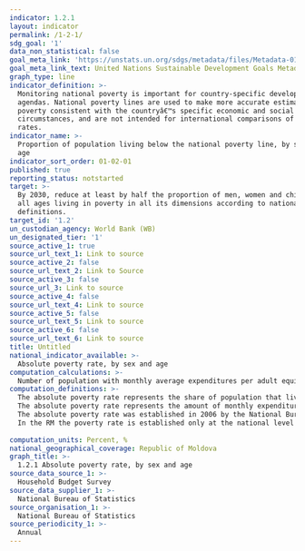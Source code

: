 ```yaml
---
indicator: 1.2.1
layout: indicator
permalink: /1-2-1/
sdg_goal: '1'
data_non_statistical: false
goal_meta_link: 'https://unstats.un.org/sdgs/metadata/files/Metadata-01-02-01.pdf '
goal_meta_link_text: United Nations Sustainable Development Goals Metadata (PDF 98.2 KB)
graph_type: line
indicator_definition: >-
  Monitoring national poverty is important for country-specific development
  agendas. National poverty lines are used to make more accurate estimates of
  poverty consistent with the countryâ€™s specific economic and social
  circumstances, and are not intended for international comparisons of poverty
  rates.
indicator_name: >-
  Proportion of population living below the national poverty line, by sex and
  age
indicator_sort_order: 01-02-01
published: true
reporting_status: notstarted
target: >-
  By 2030, reduce at least by half the proportion of men, women and children of
  all ages living in poverty in all its dimensions according to national
  definitions.
target_id: '1.2'
un_custodian_agency: World Bank (WB)
un_designated_tier: '1'
source_active_1: true
source_url_text_1: Link to source
source_active_2: false
source_url_text_2: Link to Source
source_active_3: false
source_url_3: Link to source
source_active_4: false
source_url_text_4: Link to source
source_active_5: false
source_url_text_5: Link to source
source_active_6: false
source_url_text_6: Link to source
title: Untitled
national_indicator_available: >-
  Absolute poverty rate, by sex and age
computation_calculations: >-
  Number of population with monthly average expenditures per adult equivalent lower than the value of the absolute poverty line, during the period of reference / total number of population during the year of reference *100.
computation_definitions: >-
  The absolute poverty rate represents the share of population that lives below the nationally established poverty line. <br> 
  The absolute poverty rate represents the amount of monthly expenditures for a set of food products, non-food goods and services considered as minimum necessary amount of a household so as to ensure a decent living. <br> 
  The absolute poverty rate was established in 2006 by the National Bureau of Statistics according to the methodology (developed jointly by NBS and Ministry of Economy), which implies the annual recalculation of the poverty rate based on the Consumption Price Index. In 2016 the methodology for estimating the absolute poverty indicators was reviewed and the absolute poverty rate was recalculated.<br> 
  In the RM the poverty rate is established only at the national level (but not at the urban or rural levels). Since 2014, the poverty rate is calculated according to the new methodology, approved via the National Bureau of Statistics Order No. 56 dated 24 August 2018.<br> 
  
computation_units: Percent, %
national_geographical_coverage: Republic of Moldova
graph_title: >-
  1.2.1 Absolute poverty rate, by sex and age
source_data_source_1: >-
  Household Budget Survey 
source_data_supplier_1: >-
  National Bureau of Statistics
source_organisation_1: >-
  National Bureau of Statistics
source_periodicity_1: >-
  Annual
---
```

